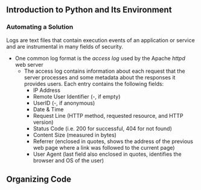 ## Introduction to Python and Its Environment
### Automating a Solution
Logs are text files that contain execution events of an application or service and are instrumental in many fields of security.
- One common log format is the *access log* used by the Apache *httpd* web server
    - The access log contains information about each request that the server processes and some metadata about the responses it provides users. Each entry contains the following fields:
        - IP Address
        - Remote User Identifier (-, if empty)
        - UserID (-, if anonymous)
        - Date & Time
        - Request Line (HTTP method, requested resource, and HTTP version)
        - Status Code (i.e. 200 for successful, 404 for not found)
        - Content Size (measured in bytes)
        - Referrer (enclosed in quotes, shows the address of the previous web page where a link was followed to the current page)
        - User Agent (last field also enclosed in quotes, identifies the browser and OS of the user)

## Organizing Code